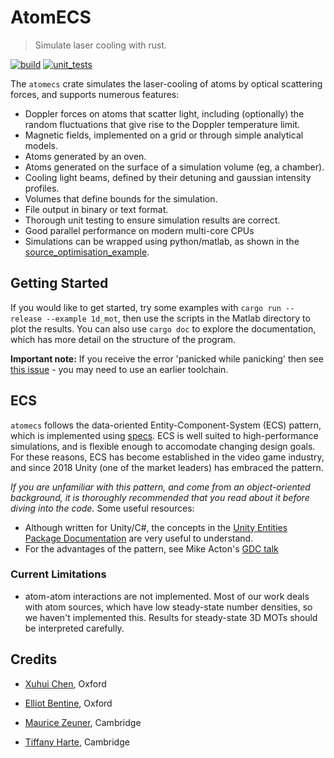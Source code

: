# AtomECS
> Simulate laser cooling with rust.

[![build](https://github.com/TeamAtomECS/AtomECS/actions/workflows/build.yml/badge.svg)](https://github.com/TeamAtomECS/AtomECS/actions/workflows/build.yml) [![unit_tests](https://github.com/TeamAtomECS/AtomECS/actions/workflows/unit-tests.yml/badge.svg)](https://github.com/TeamAtomECS/AtomECS/actions/workflows/unit-tests.yml)

The `atomecs` crate simulates the laser-cooling of atoms by optical scattering forces, and supports numerous features:
* Doppler forces on atoms that scatter light, including (optionally) the random fluctuations that give rise to the Doppler temperature limit.
* Magnetic fields, implemented on a grid or through simple analytical models.
* Atoms generated by an oven.
* Atoms generated on the surface of a simulation volume (eg, a chamber).
* Cooling light beams, defined by their detuning and gaussian intensity profiles.
* Volumes that define bounds for the simulation.
* File output in binary or text format.
* Thorough unit testing to ensure simulation results are correct.
* Good parallel performance on modern multi-core CPUs
* Simulations can be wrapped using python/matlab, as shown in the [source_optimisation_example](https://github.com/TeamAtomECS/source_optimisation_example).

## Getting Started

If you would like to get started, try some examples with `cargo run --release --example 1d_mot`, then use the scripts in the Matlab directory to plot the results.
You can also use `cargo doc` to explore the documentation, which has more detail on the structure of the program.

**Important note:** If you receive the error 'panicked while panicking' then see [this issue](https://github.com/TeamAtomECS/AtomECS/issues/2) - you may need to use an earlier toolchain.


## ECS

`atomecs` follows the data-oriented Entity-Component-System (ECS) pattern, which is implemented using [specs](https://github.com/slide-rs/specs).
ECS is well suited to high-performance simulations, and is flexible enough to accomodate changing design goals.
For these reasons, ECS has become established in the video game industry, and since 2018 Unity (one of the market leaders) has embraced the pattern.

_If you are unfamiliar with this pattern, and come from an object-oriented background, it is thoroughly recommended that you read about it before diving into the code._
Some useful resources:
* Although written for Unity/C#, the concepts in the [Unity Entities Package Documentation](https://docs.unity3d.com/Packages/com.unity.entities@0.14/manual/ecs_core.html) are very useful to understand.
* For the advantages of the pattern, see Mike Acton's [GDC talk](https://www.youtube.com/watch?v=p65Yt20pw0g)

### Current Limitations

* atom-atom interactions are not implemented. Most of our work deals with atom sources, which have low steady-state number densities, so we haven't implemented this. Results for steady-state 3D MOTs should be interpreted carefully.

## Credits

* [Xuhui Chen](https://github.com/Pi-sun), Oxford

* [Elliot Bentine](https://github.com/ElliotB256), Oxford

* [Maurice Zeuner](https://github.com/MauriceZeuner), Cambridge

* [Tiffany Harte](https://github.com/tiffanyharte), Cambridge
